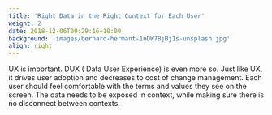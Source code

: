 ```yaml
---
title: 'Right Data in the Right Context for Each User'
weight: 2
date: 2018-12-06T09:29:16+10:00
background: 'images/bernard-hermant-1nDW7BjBj1s-unsplash.jpg'
align: right
---
```


UX is important.
DUX ( Data User Experience) is even more so. Just like UX, it drives user adoption and decreases to cost of change management.
Each user should feel comfortable with the terms and values they see on the screen.
The data needs to be exposed in context, while making sure there is no disconnect between contexts. 
